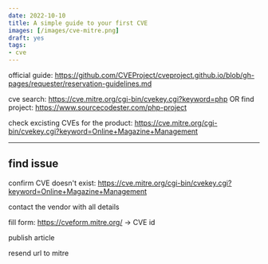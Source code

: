 ```yaml
---
date: 2022-10-10
title: A simple guide to your first CVE
images: [/images/cve-mitre.png]
draft: yes
tags:
- cve
---
```

official guide: https://github.com/CVEProject/cveproject.github.io/blob/gh-pages/requester/reservation-guidelines.md

cve search: https://cve.mitre.org/cgi-bin/cvekey.cgi?keyword=php
OR
find project: https://www.sourcecodester.com/php-project

check excisting CVEs for the product: https://cve.mitre.org/cgi-bin/cvekey.cgi?keyword=Online+Magazine+Management

-------------
find issue
-------------

confirm CVE doesn't exist: https://cve.mitre.org/cgi-bin/cvekey.cgi?keyword=Online+Magazine+Management

contact the vendor with all details

fill form: https://cveform.mitre.org/
-> CVE id

publish article

resend url to mitre




